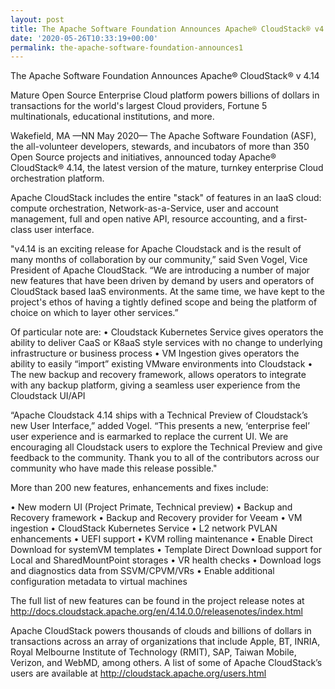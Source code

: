 ```yaml
---
layout: post
title: The Apache Software Foundation Announces Apache® CloudStack® v4.14
date: '2020-05-26T10:33:19+00:00'
permalink: the-apache-software-foundation-announces1
---
```

The Apache Software Foundation Announces Apache® CloudStack® v 4.14

Mature Open Source Enterprise Cloud platform powers billions of dollars in transactions for the world's largest Cloud providers, Fortune 5 multinationals, educational institutions, and more. 

Wakefield, MA —NN May 2020— The Apache Software Foundation (ASF), the all-volunteer developers, stewards, and incubators of more than 350 Open Source projects and initiatives, announced today Apache® CloudStack® 4.14, the latest version of the mature, turnkey enterprise Cloud orchestration platform.

Apache CloudStack includes the entire "stack" of features in an IaaS cloud: compute orchestration, Network-as-a-Service, user and account management, full and open native API, resource accounting, and a first-class user interface.

"v4.14 is an exciting release for Apache Cloudstack and is the result of many months of collaboration by our community,” said Sven Vogel, Vice President of Apache CloudStack. “We are introducing a number of major new features that have been driven by demand by users and operators of CloudStack based IaaS environments. At the same time, we have kept to the project's ethos of having a tightly defined scope and being the platform of choice on which to layer other services.”

Of particular note are:
•	Cloudstack Kubernetes Service gives operators the ability to deliver CaaS or K8aaS style services with no change to underlying  infrastructure or business process
•	VM Ingestion gives operators the ability to easily “import” existing VMware environments into Cloudstack
•	The new backup and recovery framework, allows operators to integrate with any backup platform, giving a seamless user experience from the Cloudstack UI/API

“Apache Cloudstack 4.14 ships with a Technical Preview of Cloudstack’s new User Interface,” added Vogel. “This presents a new, ‘enterprise feel’ user experience and is earmarked to replace the current UI. We are encouraging all Cloudstack users to explore the Technical Preview and give feedback to the community. Thank you to all of the contributors across our community who have made this release possible."

More than 200 new features, enhancements and fixes include:

•	New modern UI (Project Primate, Technical preview)
•	Backup and Recovery framework
•	Backup and Recovery provider for Veeam 
•	VM ingestion
•	CloudStack Kubernetes Service
•	L2 network PVLAN enhancements 
•	UEFI support
•	KVM rolling maintenance
•	Enable Direct Download for systemVM templates 
•	Template Direct Download support for Local and SharedMountPoint storages 
•	VR health checks
•	Download logs and diagnostics data from SSVM/CPVM/VRs
•	Enable additional configuration metadata to virtual machines

The full list of new features can be found in the project release notes at http://docs.cloudstack.apache.org/en/4.14.0.0/releasenotes/index.html 

Apache CloudStack powers thousands of clouds and billions of dollars in transactions across an array of organizations that include Apple, BT, INRIA, Royal Melbourne Institute of Technology (RMIT), SAP, Taiwan Mobile, Verizon, and WebMD, among others. A list of some of Apache CloudStack’s users are available at http://cloudstack.apache.org/users.html
